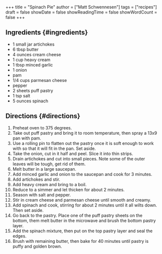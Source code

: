 +++
title = "Spinach Pie"
author = ["Matt Schwennesen"]
tags = ["recipes"]
draft = false
showDate = false
showReadingTime = false
showWordCount = false
+++

## Ingredients {#ingredients}

-   1 small jar artichokes
-   6 tbsp butter
-   4 ounces cream cheese
-   1 cup heavy cream
-   1 tbsp minced garlic
-   1 onion
-   pam
-   1/4 cups parmesan cheese
-   pepper
-   2 sheets puff pastry
-   1 tsp salt
-   5 ounces spinach


## Directions {#directions}

1.  Preheat oven to 375 degrees.
2.  Take out puff pastry and bring it to room temperature, then spray a 13x9 pan
    with pam.
3.  Use a rolling pin to flatten out the pastry once it is soft enough to work
    with so that it will fit in the pan. Set aside.
4.  Take the onion, cut in it half and peel. Slice it into thin strips.
5.  Drain artichokes and cut into small pieces. Note some of the outer leaves
    will be tough, get rid of them.
6.  Melt butter in a large saucepan.
7.  Add minced garlic and onion to the saucepan and cook for 3 minutes.
8.  Add artichokes and stir.
9.  Add heavy cream and bring to a boil.
10. Reduce to a simmer and let thicken for about 2 minutes.
11. Season with salt and pepper.
12. Stir in cream cheese and parmesan cheese until smooth and creamy.
13. Add spinach and cook, stirring for about 2 minutes until it all wilts
    down. Then set aside.
14. Go back to the pastry. Place one of the puff pastry sheets on the bottom,
    them melt butter in the microwave and brush the bottom pastry layer.
15. Add the spinach mixture, then put on the top pastry layer and seal the
    edges.
16. Brush with remaining butter, then bake for 40 minutes until pastry is puffy
    and golden brown.
